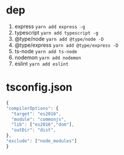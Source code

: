 # dep

1. express `yarn add express -g`
2. typescript `yarn add typescript -g`
3. @type/node `yarn add @type/node -D`
4. @type/express `yarn add @type/express -D`
5. ts-node `yarn add ts-node`
6. nodemon `yarn add nodemon`
7. eslint `yarn add eslint`

# tsconfig.json

```javascript
{
"compilerOptions": {
  "target": "es2016",
  "module": "commonjs",
  "lib": ["es2016","dom"],
  "outDir": "dist",
},
"exclude": ["node_modules"]
}
```
